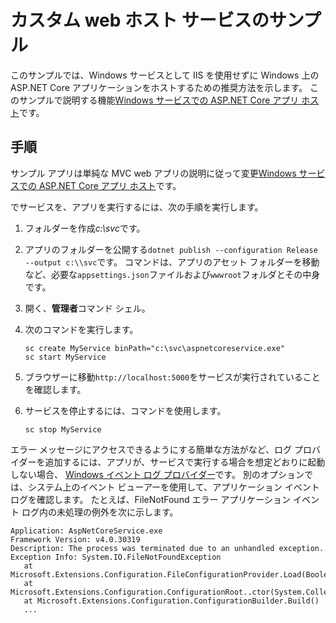 # <a name="custom-webhost-service-sample"></a>カスタム web ホスト サービスのサンプル

このサンプルでは、Windows サービスとして IIS を使用せずに Windows 上の ASP.NET Core アプリケーションをホストするための推奨方法を示します。 このサンプルで説明する機能[Windows サービスでの ASP.NET Core アプリ ホスト](https://docs.microsoft.com/aspnet/core/host-and-deploy/windows-service)です。

## <a name="instructions"></a>手順

サンプル アプリは単純な MVC web アプリの説明に従って変更[Windows サービスでの ASP.NET Core アプリ ホスト](https://docs.microsoft.com/aspnet/core/host-and-deploy/windows-service)です。

でサービスを、アプリを実行するには、次の手順を実行します。

1. フォルダーを作成*c:\svc*です。

1. アプリのフォルダーを公開する`dotnet publish --configuration Release --output c:\\svc`です。 コマンドは、アプリのアセット フォルダーを移動など、必要な`appsettings.json`ファイルおよび`wwwroot`フォルダとその中身です。

1. 開く、**管理者**コマンド シェル。

1. 次のコマンドを実行します。

   ```console
   sc create MyService binPath="c:\svc\aspnetcoreservice.exe"
   sc start MyService
   ```

1. ブラウザーに移動`http://localhost:5000`をサービスが実行されていることを確認します。

1. サービスを停止するには、コマンドを使用します。

   ```console
   sc stop MyService
   ```

エラー メッセージにアクセスできるようにする簡単な方法がなど、ログ プロバイダーを追加するには、アプリが、サービスで実行する場合を想定どおりに起動しない場合、 [Windows イベント ログ プロバイダー](https://docs.microsoft.com/aspnet/core/fundamentals/logging/index#eventlog)です。 別のオプションでは、システム上のイベント ビューアーを使用して、アプリケーション イベント ログを確認します。 たとえば、FileNotFound エラー アプリケーション イベント ログ内の未処理の例外を次に示します。

```console
Application: AspNetCoreService.exe
Framework Version: v4.0.30319
Description: The process was terminated due to an unhandled exception.
Exception Info: System.IO.FileNotFoundException
   at Microsoft.Extensions.Configuration.FileConfigurationProvider.Load(Boolean)
   at Microsoft.Extensions.Configuration.ConfigurationRoot..ctor(System.Collections.Generic.IList`1<Microsoft.Extensions.Configuration.IConfigurationProvider>)
   at Microsoft.Extensions.Configuration.ConfigurationBuilder.Build()
   ...
```

